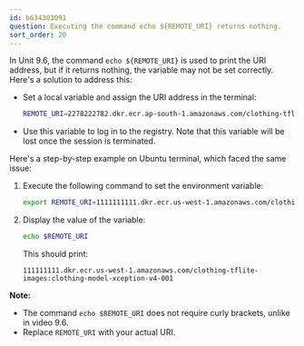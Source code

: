 ```yaml
---
id: b634303091
question: Executing the command echo ${REMOTE_URI} returns nothing.
sort_order: 20
---
```


In Unit 9.6, the command `echo ${REMOTE_URI}` is used to print the URI address, but if it returns nothing, the variable may not be set correctly. Here's a solution to address this:

- Set a local variable and assign the URI address in the terminal:

   ```bash
   REMOTE_URI=2278222782.dkr.ecr.ap-south-1.amazonaws.com/clothing-tflite-images
   ```

- Use this variable to log in to the registry. Note that this variable will be lost once the session is terminated.

Here's a step-by-step example on Ubuntu terminal, which faced the same issue:

1. Execute the following command to set the environment variable:

   ```bash
   export REMOTE_URI=1111111111.dkr.ecr.us-west-1.amazonaws.com/clothing-tflite-images:clothing-model-xception-v4-001
   ```

2. Display the value of the variable:

   ```bash
   echo $REMOTE_URI
   ```

   This should print:

   ```
   111111111.dkr.ecr.us-west-1.amazonaws.com/clothing-tflite-images:clothing-model-xception-v4-001
   ```

**Note:**
- The command `echo $REMOTE_URI` does not require curly brackets, unlike in video 9.6.
- Replace `REMOTE_URI` with your actual URI.
